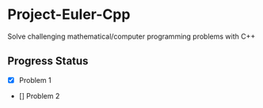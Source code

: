 # Project-Euler-Cpp
Solve challenging mathematical/computer programming problems with C++

## Progress Status
- [x] Problem 1
- [] Problem 2
